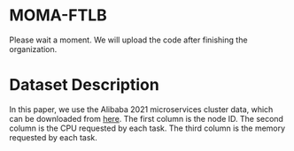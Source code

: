 # MOMA-FTLB
Please wait a moment. We will upload the code after finishing the organization.
# Dataset Description
In this paper, we use the Alibaba 2021 microservices cluster data, which can be downloaded from [here](https://github.com/alibaba/clusterdata/tree/master/cluster-trace-microservices-v2021).
The first column is the node ID.
The second column is the CPU requested by each task.
The third column is the memory requested by each task.
